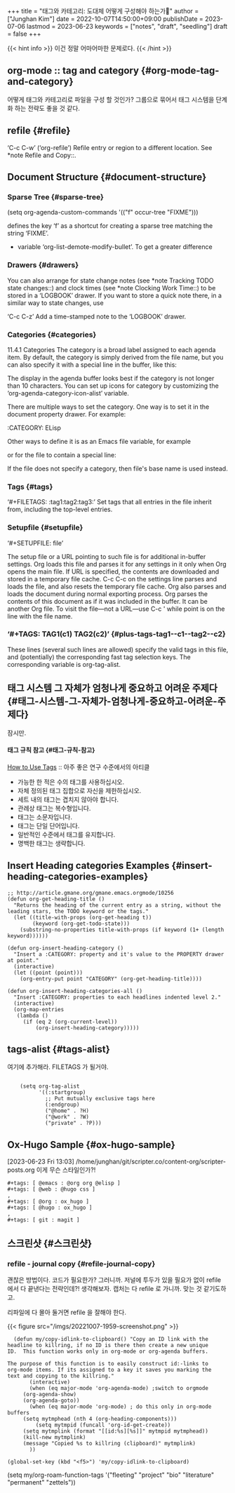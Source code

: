 +++
title = "태그와 카테고리: 도대체 어떻게 구성해야 하는가🌱"
author = ["Junghan Kim"]
date = 2022-10-07T14:50:00+09:00
publishDate = 2023-07-06
lastmod = 2023-06-23
keywords = ["notes", "draft", "seedling"]
draft = false
+++

{{< hint info >}}
이건 정말 어마어마한 문제로다.
{{< /hint >}}

<!--more-->


## org-mode :: tag and category {#org-mode-tag-and-category}

어떻게 태그와 카테고리로 파일을 구성 할 것인가? 그룹으로 묶어서 태그 시스템을
단계화 하는 전략도 좋을 것 같다.


## refile {#refile}

‘C-c C-w’ (‘org-refile’)
     Refile entry or region to a different location.  See \*note Refile
     and Copy::.


## Document Structure {#document-structure}


### Sparse Tree {#sparse-tree}

(setq org-agenda-custom-commands
      '(("f" occur-tree "FIXME")))

defines the key ‘f’ as a shortcut for creating a sparse tree matching
the string ‘FIXME’.

-   variable ‘org-list-demote-modify-bullet’.  To get a greater difference


### Drawers {#drawers}

   You can also arrange for state change notes (see \*note Tracking TODO
state changes::) and clock times (see \*note Clocking Work Time::) to be
stored in a ‘LOGBOOK’ drawer.  If you want to store a quick note there,
in a similar way to state changes, use

‘C-c C-z’
     Add a time-stamped note to the ‘LOGBOOK’ drawer.


### Categories {#categories}

11.4.1 Categories
The category is a broad label assigned to each agenda item.  By default,
the category is simply derived from the file name, but you can also
specify it with a special line in the buffer, like this:

   The display in the agenda buffer looks best if the category is not
longer than 10 characters.  You can set up icons for category by
customizing the ‘org-agenda-category-icon-alist’ variable.

There are multiple ways to set the category.  One way is to set
it in the document property drawer.  For example:

:CATEGORY: ELisp

Other ways to define it is as an Emacs file variable, for example

or for the file to contain a special line:

If the file does not specify a category, then file's base name
is used instead.


### Tags {#tags}

‘#+FILETAGS: :tag1:tag2:tag3:’
    Set tags that all entries in the file inherit from, including the top-level entries.


### Setupfile {#setupfile}

‘#+SETUPFILE: file’

The setup file or a URL pointing to such file is for additional in-buffer settings. Org loads this file and parses it for any settings in it only when Org opens the main file. If URL is specified, the contents are downloaded and stored in a temporary file cache. C-c C-c on the settings line parses and loads the file, and also resets the temporary file cache. Org also parses and loads the document during normal exporting process. Org parses the contents of this document as if it was included in the buffer. It can be another Org file. To visit the file—not a URL—use C-c ' while point is on the line with the file name.


### ‘#+TAGS: TAG1(c1) TAG2(c2)’ {#plus-tags-tag1--c1--tag2--c2}

These lines (several such lines are allowed) specify the valid tags in this file, and (potentially) the corresponding fast tag selection keys. The corresponding variable is org-tag-alist.


## 태그 시스템 그 자체가 엄청나게 중요하고 어려운 주제다 {#태그-시스템-그-자체가-엄청나게-중요하고-어려운-주제다}

잠시만.


#### 태그 규칙 참고 {#태그-규칙-참고}

[How to Use Tags](https://karl-voit.at/2022/01/29/How-to-Use-Tags/) :: 아주 좋은 연구 수준에서의 아티클

-   가능한 한 적은 수의 태그를 사용하십시오.
-   자체 정의된 태그 집합으로 자신을 제한하십시오.
-   세트 내의 태그는 겹치지 않아야 합니다.
-   관례상 태그는 복수형입니다.
-   태그는 소문자입니다.
-   태그는 단일 단어입니다.
-   일반적인 수준에서 태그를 유지합니다.
-   명백한 태그는 생략합니다.


## Insert Heading categories Examples {#insert-heading-categories-examples}

```emacs-lisp
;; http://article.gmane.org/gmane.emacs.orgmode/10256
(defun org-get-heading-title ()
  "Returns the heading of the current entry as a string, without the leading stars, the TODO keyword or the tags."
  (let ((title-with-props (org-get-heading t))
        (keyword (org-get-todo-state)))
    (substring-no-properties title-with-props (if keyword (1+ (length keyword))))))

(defun org-insert-heading-category ()
  "Insert a :CATEGORY: property and it's value to the PROPERTY drawer at point."
  (interactive)
  (let ((point (point)))
    (org-entry-put point "CATEGORY" (org-get-heading-title))))

(defun org-insert-heading-categories-all ()
  "Insert :CATEGORY: properties to each headlines indented level 2."
  (interactive)
  (org-map-entries
   (lambda ()
     (if (eq 2 (org-current-level))
         (org-insert-heading-category)))))
```


## tags-alist {#tags-alist}

여기에 추가해라. FILETAGS 가 될거야.

```emacs-lisp

    (setq org-tag-alist
          '((:startgroup)
            ;; Put mutually exclusive tags here
            (:endgroup)
            ("@home" . ?H)
            ("@work" . ?W)
            ("private" . ?P)))
```


## Ox-Hugo Sample {#ox-hugo-sample}

<span class="timestamp-wrapper"><span class="timestamp">[2023-06-23 Fri 13:03]</span></span>
/home/junghan/git/scripter.co/content-org/scripter-posts.org
이게 무슨 스타일인가?!

```text
#+tags: [ @emacs : @org org @elisp ]
#+tags: [ @web : @hugo css ]
,
#+tags: [ @org : ox_hugo ]
#+tags: [ @hugo : ox_hugo ]
,
#+tags: [ git : magit ]
```


## 스크린샷 {#스크린샷}


### refile - journal copy {#refile-journal-copy}

괜찮은 방법이다. 코드가 필요한가?
그러니까. 저널에 투두가 있을 필요가 없이 refile 에서 다 끝낸다는 전략인데?!
생각해보자. 캡처는 다 refile 로 가니까. 맞는 것 같기도하고.

리파일에 다 몰아 둘거면 refile 을 잘해야 한다.

{{< figure src="/imgs/20221007-1959-screenshot.png" >}}

```emacs-lisp
  (defun my/copy-idlink-to-clipboard() "Copy an ID link with the
headline to killring, if no ID is there then create a new unique
ID.  This function works only in org-mode or org-agenda buffers.

The purpose of this function is to easily construct id:-links to
org-mode items. If its assigned to a key it saves you marking the
text and copying to the killring."
       (interactive)
       (when (eq major-mode 'org-agenda-mode) ;switch to orgmode
     (org-agenda-show)
     (org-agenda-goto))
       (when (eq major-mode 'org-mode) ; do this only in org-mode buffers
     (setq mytmphead (nth 4 (org-heading-components)))
         (setq mytmpid (funcall 'org-id-get-create))
     (setq mytmplink (format "[[id:%s][%s]]" mytmpid mytmphead))
     (kill-new mytmplink)
     (message "Copied %s to killring (clipboard)" mytmplink)
       ))

(global-set-key (kbd "<f5>") 'my/copy-idlink-to-clipboard)
```

(setq my/org-roam-function-tags '("fleeting" "project" "bio" "literature" "permanent" "zettels"))
